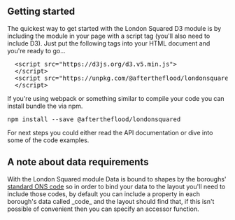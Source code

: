 <div class="full-width">

<h2>Getting started</h2>

<p>The quickest way to get started with the London Squared D3 module is by including the module in your page with a script tag (you'll also need to include D3). Just put the following tags into your HTML document and you're ready to go...</p>

<pre>
  &lt;script src=&quot;https://d3js.org/d3.v5.min.js&quot;&gt;
  &lt;/script&gt;
  &lt;script src=&quot;https://unpkg.com/@aftertheflood/londonsquared/dist/index.js&quot;&gt;
  &lt;/script&gt;
</pre>

<p>If you're using webpack or something similar to compile your code you can install bundle the via npm.</p>

<pre>npm install --save @aftertheflood/londonsquared</pre>

<p>
For next steps you could either read the API documentation or dive into some of the code examples.
</p>
<h2>A note about data requirements</h2>

<p>With the London Squared module Data is bound to shapes by the boroughs' <a href="http://geoportal.statistics.gov.uk/datasets/interim-local-authority-districts-april-2018-names-and-codes-in-the-united-kingdom">standard ONS code</a> so in order to bind your data to the layout you'll need to include those codes, by default you can include a property in each borough's data called _code_ and the layout should find that, if this isn't possible of convenient then you can specify an accessor function.</p>

</div>